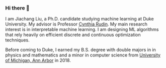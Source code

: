 ### Hi there 👋

I am Jiachang Liu, a Ph.D. candidate studying machine learning at Duke University. My advisor is Professor [Cynthia Rudin](https://users.cs.duke.edu/~cynthia/). My main research interest is in interpretable machine learning. I am designing ML algorithms that rely heavily on efficient discrete and continuous optimization techniques.

Before coming to Duke, I earned my B.S. degree with double majors in in physics and mathematics and a minor in computer science from [University of Michigan, Ann Arbor](https://umich.edu) in 2018.

<!--
**jiachangliu/jiachangliu** is a ✨ _special_ ✨ repository because its `README.md` (this file) appears on your GitHub profile.

Here are some ideas to get you started:

- 🔭 I’m currently working on ...
- 🌱 I’m currently learning ...
- 👯 I’m looking to collaborate on ...
- 🤔 I’m looking for help with ...
- 💬 Ask me about ...
- 📫 How to reach me: ...
- 😄 Pronouns: ...
- ⚡ Fun fact: ...
-->

